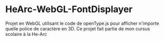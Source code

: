 # HeArc-WebGL-FontDisplayer

Projet en WebGL utilisant le code de openType.js pour afficher n'importe quelle police de caractère en 3D. Ce projet fait partie de mon cursus scolaire à la He-Arc

